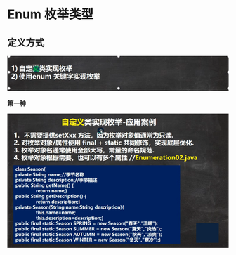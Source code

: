 # Enum  枚举类型
## 定义方式
![输入图片说明](/imgs/2024-07-16/WE9UhVvatxg5B6FY.png)

**第一种**

![输入图片说明](/imgs/2024-07-16/75m7qf5yzubtE4pt.png)






<!--stackedit_data:
eyJoaXN0b3J5IjpbLTg3MTU5MDk3NywtMTc4MzQ4MzI5MywtMT
c3MjEzNTAwMF19
-->